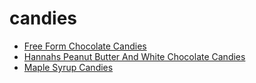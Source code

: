 # candies

 * [Free Form Chocolate Candies](index/f/free-form-chocolate-candies.json)
 * [Hannahs Peanut Butter And White Chocolate Candies](index/h/hannahs-peanut-butter-and-white-chocolate-candies-107721.json)
 * [Maple Syrup Candies](index/m/maple-syrup-candies.json)
